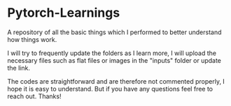 # Pytorch-Learnings
A repository of all the basic things which I performed to better understand how things work.

I will try to frequently update the folders as I learn more, I will upload the necessary files such as flat files or images in the "inputs" folder or update the link.

The codes are straightforward and are therefore not commented properly, I hope it is easy to understand.
But if you have any questions feel free to reach out.
Thanks!
